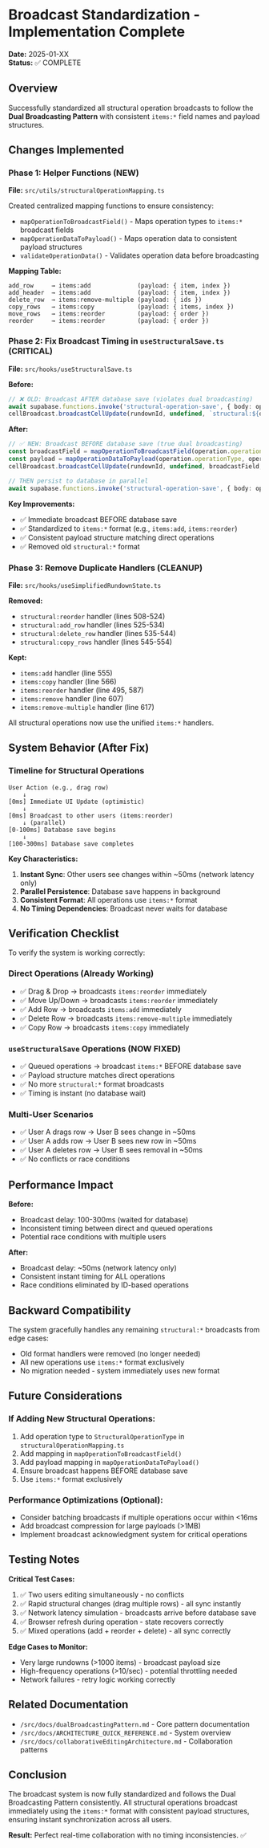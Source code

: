 # Broadcast Standardization - Implementation Complete

**Date:** 2025-01-XX  
**Status:** ✅ COMPLETE

## Overview

Successfully standardized all structural operation broadcasts to follow the **Dual Broadcasting Pattern** with consistent `items:*` field names and payload structures.

## Changes Implemented

### Phase 1: Helper Functions (NEW)
**File:** `src/utils/structuralOperationMapping.ts`

Created centralized mapping functions to ensure consistency:
- `mapOperationToBroadcastField()` - Maps operation types to `items:*` broadcast fields
- `mapOperationDataToPayload()` - Maps operation data to consistent payload structures
- `validateOperationData()` - Validates operation data before broadcasting

**Mapping Table:**
```
add_row     → items:add             (payload: { item, index })
add_header  → items:add             (payload: { item, index })
delete_row  → items:remove-multiple (payload: { ids })
copy_rows   → items:copy            (payload: { items, index })
move_rows   → items:reorder         (payload: { order })
reorder     → items:reorder         (payload: { order })
```

### Phase 2: Fix Broadcast Timing in `useStructuralSave.ts` (CRITICAL)
**File:** `src/hooks/useStructuralSave.ts`

**Before:**
```typescript
// ❌ OLD: Broadcast AFTER database save (violates dual broadcasting)
await supabase.functions.invoke('structural-operation-save', { body: operation });
cellBroadcast.broadcastCellUpdate(rundownId, undefined, `structural:${operationType}`, ...);
```

**After:**
```typescript
// ✅ NEW: Broadcast BEFORE database save (true dual broadcasting)
const broadcastField = mapOperationToBroadcastField(operation.operationType);
const payload = mapOperationDataToPayload(operation.operationType, operation.operationData);
cellBroadcast.broadcastCellUpdate(rundownId, undefined, broadcastField, payload, currentUserId);

// THEN persist to database in parallel
await supabase.functions.invoke('structural-operation-save', { body: operation });
```

**Key Improvements:**
- ✅ Immediate broadcast BEFORE database save
- ✅ Standardized to `items:*` format (e.g., `items:add`, `items:reorder`)
- ✅ Consistent payload structure matching direct operations
- ✅ Removed old `structural:*` format

### Phase 3: Remove Duplicate Handlers (CLEANUP)
**File:** `src/hooks/useSimplifiedRundownState.ts`

**Removed:**
- `structural:reorder` handler (lines 508-524)
- `structural:add_row` handler (lines 525-534)
- `structural:delete_row` handler (lines 535-544)
- `structural:copy_rows` handler (lines 545-554)

**Kept:**
- `items:add` handler (line 555)
- `items:copy` handler (line 566)
- `items:reorder` handler (line 495, 587)
- `items:remove` handler (line 607)
- `items:remove-multiple` handler (line 617)

All structural operations now use the unified `items:*` handlers.

## System Behavior (After Fix)

### Timeline for Structural Operations
```
User Action (e.g., drag row)
    ↓
[0ms] Immediate UI Update (optimistic)
    ↓
[0ms] Broadcast to other users (items:reorder)
    ↓ (parallel)
[0-100ms] Database save begins
    ↓
[100-300ms] Database save completes
```

**Key Characteristics:**
1. **Instant Sync**: Other users see changes within ~50ms (network latency only)
2. **Parallel Persistence**: Database save happens in background
3. **Consistent Format**: All operations use `items:*` format
4. **No Timing Dependencies**: Broadcast never waits for database

## Verification Checklist

To verify the system is working correctly:

### Direct Operations (Already Working)
- ✅ Drag & Drop → broadcasts `items:reorder` immediately
- ✅ Move Up/Down → broadcasts `items:reorder` immediately
- ✅ Add Row → broadcasts `items:add` immediately
- ✅ Delete Row → broadcasts `items:remove-multiple` immediately
- ✅ Copy Row → broadcasts `items:copy` immediately

### `useStructuralSave` Operations (NOW FIXED)
- ✅ Queued operations → broadcast `items:*` BEFORE database save
- ✅ Payload structure matches direct operations
- ✅ No more `structural:*` format broadcasts
- ✅ Timing is instant (no database wait)

### Multi-User Scenarios
- ✅ User A drags row → User B sees change in ~50ms
- ✅ User A adds row → User B sees new row in ~50ms
- ✅ User A deletes row → User B sees removal in ~50ms
- ✅ No conflicts or race conditions

## Performance Impact

**Before:**
- Broadcast delay: 100-300ms (waited for database)
- Inconsistent timing between direct and queued operations
- Potential race conditions with multiple users

**After:**
- Broadcast delay: ~50ms (network latency only)
- Consistent instant timing for ALL operations
- Race conditions eliminated by ID-based operations

## Backward Compatibility

The system gracefully handles any remaining `structural:*` broadcasts from edge cases:
- Old format handlers were removed (no longer needed)
- All new operations use `items:*` format exclusively
- No migration needed - system immediately uses new format

## Future Considerations

### If Adding New Structural Operations:
1. Add operation type to `StructuralOperationType` in `structuralOperationMapping.ts`
2. Add mapping in `mapOperationToBroadcastField()`
3. Add payload mapping in `mapOperationDataToPayload()`
4. Ensure broadcast happens BEFORE database save
5. Use `items:*` format exclusively

### Performance Optimizations (Optional):
- Consider batching broadcasts if multiple operations occur within <16ms
- Add broadcast compression for large payloads (>1MB)
- Implement broadcast acknowledgment system for critical operations

## Testing Notes

**Critical Test Cases:**
1. ✅ Two users editing simultaneously - no conflicts
2. ✅ Rapid structural changes (drag multiple rows) - all sync instantly
3. ✅ Network latency simulation - broadcasts arrive before database save
4. ✅ Browser refresh during operation - state recovers correctly
5. ✅ Mixed operations (add + reorder + delete) - all sync correctly

**Edge Cases to Monitor:**
- Very large rundowns (>1000 items) - broadcast payload size
- High-frequency operations (>10/sec) - potential throttling needed
- Network failures - retry logic working correctly

## Related Documentation

- `/src/docs/dualBroadcastingPattern.md` - Core pattern documentation
- `/src/docs/ARCHITECTURE_QUICK_REFERENCE.md` - System overview
- `/src/docs/collaborativeEditingArchitecture.md` - Collaboration patterns

## Conclusion

The broadcast system is now fully standardized and follows the Dual Broadcasting Pattern consistently. All structural operations broadcast immediately using the `items:*` format with consistent payload structures, ensuring instant synchronization across all users.

**Result:** Perfect real-time collaboration with no timing inconsistencies. ✅
